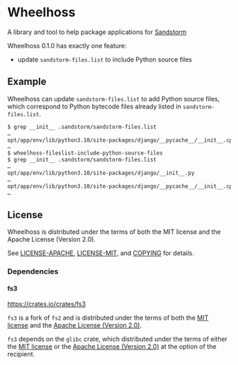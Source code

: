 # Wheelhoss

A library and tool to help package applications for [Sandstorm](https://sandstorm.io)

Wheelhoss 0.1.0 has exactly one feature:

- update `sandstorm-files.list` to include Python source files

## Example

Wheelhoss can update `sandstorm-files.list` to add Python source files, which
correspond to Python bytecode files already listed in `sandstorm-files.list`.

```bash
$ grep __init__ .sandstorm/sandstorm-files.list
…
opt/app/env/lib/python3.10/site-packages/django/__pycache__/__init__.cpython-310.pyc
…
$ wheelhoss-fileslist-include-python-source-files
$ grep __init__ .sandstorm/sandstorm-files.list
…
opt/app/env/lib/python3.10/site-packages/django/__init__.py
…
opt/app/env/lib/python3.10/site-packages/django/__pycache__/__init__.cpython-310.pyc
…
```

## License

Wheelhoss is distributed under the terms of both the MIT license and the Apache
License (Version 2.0).

See [LICENSE-APACHE](LICENSE-APACHE), [LICENSE-MIT](LICENSE-MIT), and
[COPYING](COPYING) for details.

### Dependencies

#### fs3

https://crates.io/crates/fs3

`fs3` is a fork of `fs2` and is distributed under the terms of both the [MIT
license](https://github.com/oxidecomputer/fs3-rs/blob/0.5.0/LICENSE-MIT) and
the [Apache License (Version
2.0)](https://github.com/oxidecomputer/fs3-rs/blob/0.5.0/LICENSE-APACHE).

`fs3` depends on the `glibc` crate, which distributed under the terms of either
the [MIT license](https://github.com/rust-lang/libc/blob/0.2.117/LICENSE-MIT)
or the [Apache License (Version
2.0)](https://github.com/rust-lang/libc/blob/0.2.117/LICENSE-APACHE) at the
option of the recipient.
